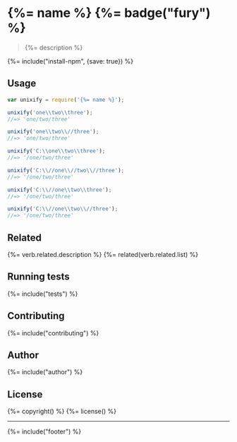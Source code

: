 # {%= name %} {%= badge("fury") %}

> {%= description %}

{%= include("install-npm", {save: true}) %}

## Usage

```js
var unixify = require('{%= name %}');

unixify('one\\two\\three');
//=> 'one/two/three'

unixify('one\\two\\//three');
//=> 'one/two/three'

unixify('C:\\one\\two\\three');
//=> '/one/two/three'

unixify('C:\\//one\\//two\\//three');
//=> '/one/two/three'

unixify('C:\\//one\\two\\three');
//=> '/one/two/three'

unixify('C:\\//one\\two\\//three');
//=> '/one/two/three'
```

## Related
{%= verb.related.description %}
{%= related(verb.related.list) %}

## Running tests
{%= include("tests") %}

## Contributing
{%= include("contributing") %}

## Author
{%= include("author") %}

## License
{%= copyright() %}
{%= license() %}

***

{%= include("footer") %}
